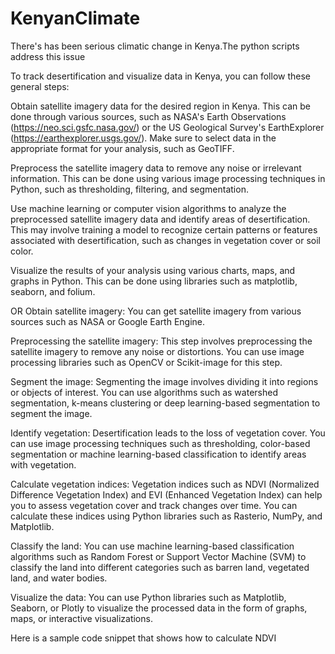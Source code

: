 # KenyanClimate
There's has been serious climatic change in Kenya.The python scripts address this issue

To track desertification and visualize data in Kenya, you can follow these general steps:

Obtain satellite imagery data for the desired region in Kenya. This can be done through various sources, such as NASA's Earth Observations (https://neo.sci.gsfc.nasa.gov/) or the US Geological Survey's EarthExplorer (https://earthexplorer.usgs.gov/). Make sure to select data in the appropriate format for your analysis, such as GeoTIFF.

Preprocess the satellite imagery data to remove any noise or irrelevant information. This can be done using various image processing techniques in Python, such as thresholding, filtering, and segmentation.

Use machine learning or computer vision algorithms to analyze the preprocessed satellite imagery data and identify areas of desertification. This may involve training a model to recognize certain patterns or features associated with desertification, such as changes in vegetation cover or soil color.

Visualize the results of your analysis using various charts, maps, and graphs in Python. This can be done using libraries such as matplotlib, seaborn, and folium.


OR
Obtain satellite imagery: You can get satellite imagery from various sources such as NASA or Google Earth Engine.

Preprocessing the satellite imagery: This step involves preprocessing the satellite imagery to remove any noise or distortions. You can use image processing libraries such as OpenCV or Scikit-image for this step.

Segment the image: Segmenting the image involves dividing it into regions or objects of interest. You can use algorithms such as watershed segmentation, k-means clustering or deep learning-based segmentation to segment the image.

Identify vegetation: Desertification leads to the loss of vegetation cover. You can use image processing techniques such as thresholding, color-based segmentation or machine learning-based classification to identify areas with vegetation.

Calculate vegetation indices: Vegetation indices such as NDVI (Normalized Difference Vegetation Index) and EVI (Enhanced Vegetation Index) can help you to assess vegetation cover and track changes over time. You can calculate these indices using Python libraries such as Rasterio, NumPy, and Matplotlib.

Classify the land: You can use machine learning-based classification algorithms such as Random Forest or Support Vector Machine (SVM) to classify the land into different categories such as barren land, vegetated land, and water bodies.

Visualize the data: You can use Python libraries such as Matplotlib, Seaborn, or Plotly to visualize the processed data in the form of graphs, maps, or interactive visualizations.

Here is a sample code snippet that shows how to calculate NDVI 
